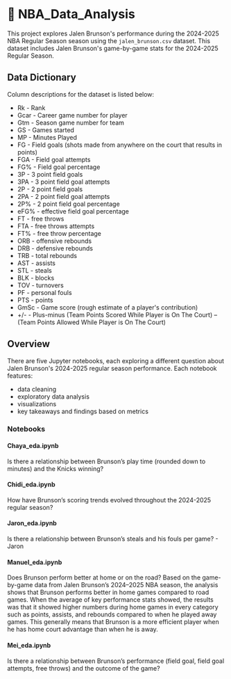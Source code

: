 # 🏀 NBA_Data_Analysis

This project explores Jalen Brunson's performance during the 2024-2025 NBA Regular Season season using the `jalen_brunson.csv` dataset. This dataset includes Jalen Brunson's game-by-game stats for the 2024-2025 Regular Season. 

## Data Dictionary

Column descriptions for the dataset is listed below:

* Rk - Rank
* Gcar - Career game number for player
* Gtm - Season game number for team
* GS - Games started
* MP - Minutes Played
* FG - Field goals (shots made from anywhere on the court that results in points)
* FGA - Field goal attempts
* FG% - Field goal percentage
* 3P - 3 point field goals
* 3PA - 3 point field goal attempts
* 2P - 2 point field goals
* 2PA - 2 point field goal attempts
* 2P% - 2 point field goal percentage
* eFG% - effective field goal percentage
* FT - free throws
* FTA - free throws attempts
* FT% - free throw percentage
* ORB - offensive rebounds
* DRB - defensive rebounds
* TRB - total rebounds 
* AST - assists 
* STL - steals
* BLK - blocks
* TOV - turnovers
* PF - personal fouls
* PTS - points 
* GmSc - Game score (rough estimate of a player's contribution)
* +/- - Plus-minus (Team Points Scored While Player is On The Court) – (Team Points Allowed While Player is On The Court)

## Overview

There are five Jupyter notebooks, each exploring a different question about Jalen Brunson's 2024-2025 regular season performance. Each notebook features:
- data cleaning
- exploratory data analysis 
- visualizations
- key takeaways and findings based on metrics

### Notebooks

#### Chaya_eda.ipynb 

Is there a relationship between Brunson’s play time (rounded down to minutes) and the Knicks winning?

#### Chidi_eda.ipynb 

How have Brunson’s scoring trends evolved throughout the 2024-2025 regular season?

#### Jaron_eda.ipynb 

Is there a relationship between Brunson’s steals and his fouls per game? - Jaron 

#### Manuel_eda.ipynb
Does Brunson perform better at home or on the road?
Based on the game-by-game data from Jalen Brunson’s 2024–2025 NBA season, the analysis shows that Brunson performs better in home games compared to road games. When the average of key performance stats showed, the results was that it showed higher numbers during home games in every category such as points, assists, and rebounds compared to when he played away games. This generally means that Brunson is a more efficient player when he has home court advantage than when he is away.

#### Mei_eda.ipynb 

Is there a relationship between Brunson’s performance (field goal, field goal attempts, free throws) and the outcome of the game? 

